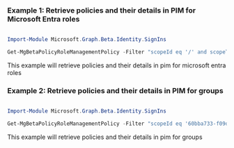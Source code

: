 ### Example 1: Retrieve policies and their details in PIM for Microsoft Entra roles

```powershell

Import-Module Microsoft.Graph.Beta.Identity.SignIns

Get-MgBetaPolicyRoleManagementPolicy -Filter "scopeId eq '/' and scopeType eq 'DirectoryRole'" 

```
This example will retrieve policies and their details in pim for microsoft entra roles

### Example 2: Retrieve policies and their details in PIM for groups

```powershell

Import-Module Microsoft.Graph.Beta.Identity.SignIns

Get-MgBetaPolicyRoleManagementPolicy -Filter "scopeId eq '60bba733-f09d-49b7-8445-32369aa066b3' and scopeType eq 'Group'" -ExpandProperty "rules(`$select=id)" 

```
This example will retrieve policies and their details in pim for groups

